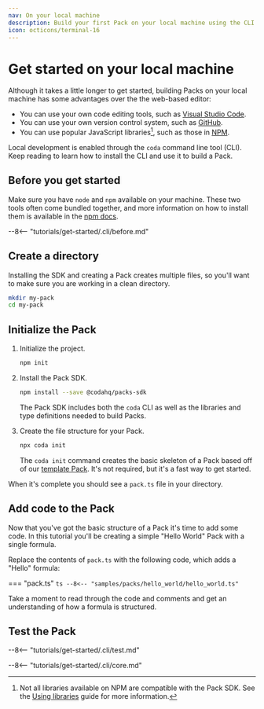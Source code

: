 ```yaml
---
nav: On your local machine
description: Build your first Pack on your local machine using the CLI.
icon: octicons/terminal-16
---
```


# Get started on your local machine

Although it takes a little longer to get started, building Packs on your local machine has some advantages over the the web-based editor:

- You can use your own code editing tools, such as [Visual Studio Code][vs_code].
- You can use your own version control system, such as [GitHub][github].
- You can use popular JavaScript libraries[^1], such as those in [NPM][npm].

[^1]: Not all libraries available on NPM are compatible with the Pack SDK. See the [Using libraries][libraries] guide for more information.

Local development is enabled through the `coda` command line tool (CLI). Keep reading to learn how to install the CLI and use it to build a Pack.


## Before you get started

Make sure you have `node` and `npm` available on your machine. These two tools often come bundled together, and more information on how to install them is available in the [npm docs][npm_install].

--8<-- "tutorials/get-started/.cli/before.md"


## Create a directory

Installing the SDK and creating a Pack creates multiple files, so you'll want to make sure you are working in a clean directory.

```sh
mkdir my-pack
cd my-pack
```

## Initialize the Pack

1. Initialize the project.

    ```sh
    npm init
    ```

1. Install the Pack SDK.

    ```sh
    npm install --save @codahq/packs-sdk
    ```

    The Pack SDK includes both the `coda` CLI as well as the libraries and type definitions needed to build Packs.

1. Create the file structure for your Pack.

    ```sh
    npx coda init
    ```

    The `coda init` command creates the basic skeleton of a Pack based off of our [template Pack][template_pack]. It's not required, but it's a fast way to get started.


When it's complete you should see a `pack.ts` file in your directory.


## Add code to the Pack

Now that you've got the basic structure of a Pack it's time to add some code. In this tutorial you'll be creating a simple "Hello World" Pack with a single formula.

Replace the contents of `pack.ts` with the following code, which adds a "Hello" formula:

=== "pack.ts"
    ```ts
    --8<-- "samples/packs/hello_world/hello_world.ts"
    ```

Take a moment to read through the code and comments and get an understanding of how a formula is structured.


## Test the Pack

--8<-- "tutorials/get-started/.cli/test.md"


--8<-- "tutorials/get-started/.cli/core.md"


[vs_code]: https://code.visualstudio.com/
[github]: https://github.com
[npm]: https://www.npmjs.com/
[libraries]: ../../guides/development/libraries.md
[npm_install]: https://docs.npmjs.com/downloading-and-installing-node-js-and-npm
[isolated_vm_requirements]: https://github.com/laverdet/isolated-vm#requirements
[template_pack]: https://github.com/coda/packs-examples/tree/main/examples/template
[rebuild]: ../../images/cli_rebuild.mp4
